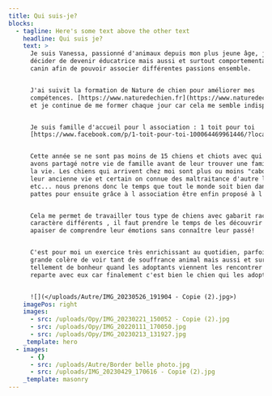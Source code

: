 ```yaml
---
title: Qui suis-je?
blocks:
  - tagline: Here's some text above the other text
    headline: Qui suis je?
    text: >
      Je suis Vanessa, passionné d'animaux depuis mon plus jeune âge, j ai
      décider de devenir éducatrice mais aussi et surtout comportementaliste
      canin afin de pouvoir associer différentes passions ensemble.


      J'ai suivit la formation de Nature de chien pour améliorer mes
      compétences. [https://www.naturedechien.fr](https://www.naturedechien.fr)
      et je continue de me former chaque jour car cela me semble indispensable


      Je suis famille d'accueil pour l association : 1 toit pour toi
      [https://www.facebook.com/p/1-toit-pour-toi-100064469961446/?locale=fr\_FR](https://www.facebook.com/p/1-toit-pour-toi-100064469961446/?locale=fr_FR)


      Cette année se ne sont pas moins de 15 chiens et chiots avec qui nous
      avons partagé notre vie de famille avant de leur trouver une famille pour
      la vie. Les chiens qui arrivent chez moi sont plus ou moins "cabossé" par
      leur ancienne vie et certain on connue des maltraitance d'autre l abandon
      etc... nous prenons donc le temps que tout le monde soit bien dans ses
      pattes pour ensuite grâce à l association être enfin proposé à l adoption.


      Cela me permet de travailler tous type de chiens avec gabarit race et
      caractère différents , il faut prendre le temps de les découvrir et les
      apaiser de comprendre leur émotions sans connaître leur passé!


      C'est pour moi un exercice très enrichissant au quotidien, parfois une
      grande colère de voir tant de souffrance animal mais aussi et surtout
      tellement de bonheur quand les adoptants viennent les rencontrer et
      reparte avec eux car finalement c'est bien le chien qui les adoptes


      ![](</uploads/Autre/IMG_20230526_191904 - Copie (2).jpg>)
    imagePos: right
    images:
      - src: /uploads/Opy/IMG_20230221_150052 - Copie (2).jpg
      - src: /uploads/Opy/IMG_20220111_170050.jpg
      - src: /uploads/Opy/IMG_20230213_131927.jpg
    _template: hero
  - images:
      - {}
      - src: /uploads/Autre/Border belle photo.jpg
      - src: /uploads/IMG_20230429_170616 - Copie (2).jpg
    _template: masonry
---
```


